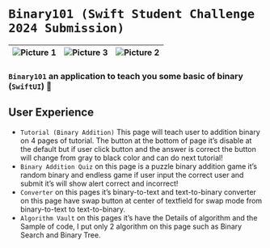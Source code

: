 # `Binary101 (Swift Student Challenge 2024 Submission)`

| ![Picture 1](https://media.discordapp.net/attachments/1164170305158258728/1211313011482959953/wwdc_3.JPEG?ex=65edbe27&is=65db4927&hm=08c1fd924a75ee939a9d068b219ecde6b32fff1850332abbb9a302d65c1f3a75&=&format=webp&width=1870&height=1060) | ![Picture 3](https://media.discordapp.net/attachments/1164170305158258728/1211313010707275926/wwdc_1.jpg?ex=65edbe26&is=65db4926&hm=5566273581ed66c12eaa0c58df1a3e8ef3c132d2392a1335cad807464158a551&=&format=webp&width=748&height=1060) | ![Picture 2](https://media.discordapp.net/attachments/1164170305158258728/1211324708960735242/IMG_7156.jpg?ex=65edc90b&is=65db540b&hm=24d29f12af1f2d009118663e5331d3fe10ba26e458771271ad8a6ec99fa2e62d&=&format=webp&width=748&height=1060) |
| --- | --- | --- |

### `Binary101` an application to teach you some basic of binary (`SwiftUI`) 🚀
## User Experience
- `Tutorial (Binary Addition)` This page will teach user to addition binary on 4 pages of tutorial. The button at the bottom of page it’s disable at the default but if user click button and the answer is correct the button will change from gray to black color and can do next tutorial!
- `Binary Addition Quiz` on this page is a puzzle binary addition game it’s random binary and endless game if user input the correct user and submit it’s will show alert correct and incorrect!
- `Converter` on this pages it’s binary-to-text and text-to-binary converter on this page have swap button at center of textfield for swap mode from  binary-to-text to text-to-binary.
- `Algorithm Vault` on this pages it’s have the Details of algorithm and the Sample of code, I put only 2 algorithm on this page such as Binary Search and Binary Tree.
